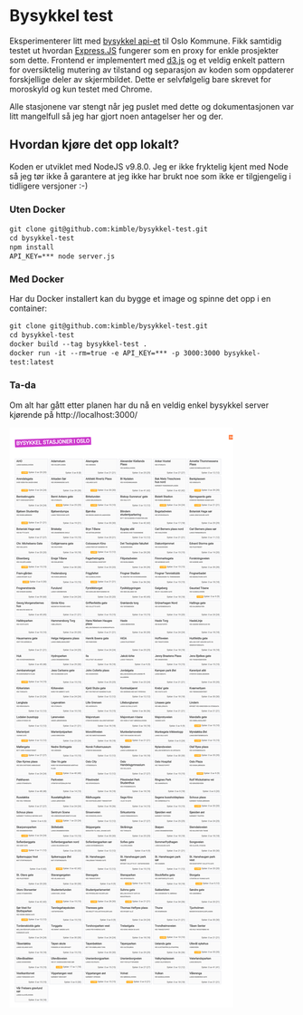 Bysykkel test
=============

Eksperimenterer litt med [bysykkel api-et](https://developer.oslobysykkel.no/api) til Oslo Kommune. Fikk samtidig 
testet ut hvordan [Express.JS](https://expressjs.com/) fungerer som en proxy for enkle prosjekter som dette. 
Frontend er implementert med [d3.js](https://d3js.org) og et veldig enkelt pattern for oversiktelig mutering av 
tilstand og separasjon av koden som oppdaterer forskjellige deler av skjermbildet. Dette er selvfølgelig bare skrevet
for moroskyld og kun testet med Chrome.  

Alle stasjonene var stengt når jeg puslet med dette og dokumentasjonen var litt mangelfull så jeg har gjort
noen antagelser her og der. 

Hvordan kjøre det opp lokalt?
-----------------------------
Koden er utviklet med NodeJS v9.8.0. Jeg er ikke fryktelig kjent med Node så jeg tør ikke å garantere at jeg
ikke har brukt noe som ikke er tilgjengelig i tidligere versjoner :-)


### Uten Docker

    git clone git@github.com:kimble/bysykkel-test.git
    cd bysykkel-test
    npm install
    API_KEY=*** node server.js

### Med Docker

Har du Docker installert kan du bygge et image og spinne det opp i en container:

    git clone git@github.com:kimble/bysykkel-test.git
    cd bysykkel-test
    docker build --tag bysykkel-test . 
    docker run -it --rm=true -e API_KEY=*** -p 3000:3000 bysykkel-test:latest 
    
### Ta-da

Om alt har gått etter planen har du nå en veldig enkel bysykkel server kjørende på http://localhost:3000/


![Screenshot](https://github.com/kimble/bysykkel-test/raw/master/docs/screenshot.png)